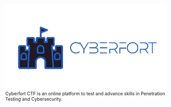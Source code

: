 ![Cyberfort CTF](app/static/app/img/canvas.png)
Cyberfort CTF is an online platform to test and advance skills in Penetration Testing and Cybersecurity.
